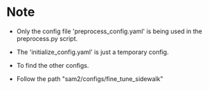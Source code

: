 # Note

 - Only the config file 'preprocess_config.yaml' is being used in the preprocess.py script.

 - The 'initialize_config.yaml' is just a temporary config.

 - To find the other configs.

 - Follow the path "sam2/configs/fine_tune_sidewalk"